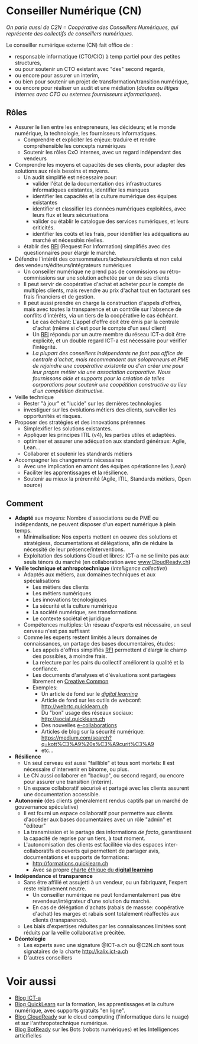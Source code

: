# Conseiller Numérique (CN)
_On parle aussi de C2N = Coopérative des Conseillers Numériques, qui représente des collectifs de conseillers numériques._

Le conseiller numérique externe (CN) fait office de :
* responsable informatique (CTO/CIO) à temp partiel pour des petites structures, 
* ou pour soutenir un CTO existant avec "des" second regards, 
* ou encore pour assurer un interim, 
* ou bien pour soutenir un projet de transformation/transition numérique, 
* ou encore pour réaliser un audit et une médiation (_doutes ou litiges internes avec CTO ou externes fournisseurs informatiques_).

## Rôles ##
* Assurer le lien entre les entrepreneurs, les décideurs; et le monde numérique, la technologie, les fournisseurs informatiques.
  * Comprendre et expliciter les enjeux: traduire et rendre compréhensible les concepts numériques
  * Soutenir les rôles CxO internes, avec un regard indépendant des vendeurs
* Comprendre les moyens et capacités de ses clients, pour adapter des solutions aux réels besoins et moyens.
  * Un audit simplifié est nécessaire pour:
    * valider l'état de la documentation des infrastructures informatiques existantes, identifier les manques
    * identifier les capacités et la culture numérique des équipes existantes
    * identifier et classifier les données numériques exploitées, avec leurs flux et leurs sécurisations
    * valider ou établir le catalogue des services numériques, et leurs criticités.
    * identifier les coûts et les frais, pour identifier les adéquations au marché et nécessités réelles.
  * établir des [RFI](https://github.com/ICT-A/Published.Docs/blob/master/ICT-a/RFI.md) (Request For Information) simplifiés avec des questionnaires pour élargir le marché.
* Défendre l'intérêt des consommateurs/acheteurs/clients et non celui des vendeurs/éditeurs/intégrateurs numériques
  * Un conseiller numérique ne prend pas de commissions ou rétro-commissions sur une solution achetée par un de ses clients
  * Il peut servir de coopérative d'achat et acheter pour le compte de multiples clients, mais revendre au prix d'achat tout en facturant ses frais financiers et de gestion.
  * Il peut aussi prendre en charge la construction d'appels d'offres, mais avec toutes la transparence et un contrôle sur l'absence de conflits d'intérêts, via un tiers de la coopérative le cas échéant.
    * Le cas échéant: L'appel d'offre doit être émis par la centrale d'achat (même si c'est pour le compte d'un seul client)
    * Un [RFI](https://github.com/ICT-A/Published.Docs/blob/master/ICT-a/RFI.md) répondu par un autre membre du réseau ICT-a doit être explicité, et un double regard ICT-a est nécessaire pour vérifier l'intégrité.
    * _La plupart des conseillers indépendants ne font pas office de centrale d'achat, mais recommandent aux solopreneurs et PME de rejoindre une coopérative existante ou d'en créer une pour leur propre métier via une association corporative. Nous fournissons aide et supports pour la création de telles corporations pour soutenir une coopétition constructive au lieu d'un compétition destructive._
* Veille technique
  * Rester "à jour" et "lucide" sur les dernières technologies
  * investiguer sur les évolutions métiers des clients, surveiller les opportunités et risques.
* Proposer des stratégies et des innovations prérennes
  * Simplexifier les solutions existantes.
  * Appliquer les principes ITIL (v4), les parties utiles et adaptées.
  * optimiser et assurer une adéquation aux standard généraux: Agile, Lean...
  * Collaborer et soutenir les standrards métiers
* Accompagner les changements nécessaires
  * Avec une implication en amont des équipes opérationnelles (Lean)
  * Faciliter les apprentissages et la résilience.
  * Soutenir au mieux la prérennité (Agile, ITIL, Standards métiers, Open source)
  
## Comment ##
* **Adapté** aux moyens: Nombre d'associations ou de PME ou indépendants, ne peuvent disposer d'un expert numérique à plein temps.
  * Minimalisation: Nos experts mettent en oeuvre des solutions et stratégiess, documentations et délégations, afin de réduire la nécessité de leur présence/interventions.
  * Exploitation des solutions Cloud et libres: ICT-a ne se limite pas aux seuls ténors du marché (en collaboration avec www.CloudReady.ch)
* **Veille technique et anhropotechnique** (_intelligence collective_)
  * Adaptés aux métiers, aux domaines techniques et aux spécialisations
    * Les métiers des clients
    * Les métiers numériques
    * Les innovations tecnologiques
    * La sécurité et la culture numérique
    * La société numérique, ses transformations
    * Le contexte sociétal et juridique
  * Compétences multiples: Un réseau d'experts est nécessaire, un seul cerveau n'est pas suffisant
  * Comme les experts restent limités à leurs domaines de connaissances, un partage des bases documentaires, études: 
    * Les appels d'offres simplifiés [RFI](https://github.com/ICT-A/Published.Docs/blob/master/ICT-a/RFI.md) permettent d'élargir le champ des possibles, à moindre frais.
    * La relecture par les pairs du collectif améliorent la qualité et la confiance.
    * Les documents d'analyses et d'évaluations sont partagées librement en [Creative Common](https://fr.wikipedia.org/wiki/Creative_Commons)
    * Exemples: 
      * Un article de fond sur le _[digital learning](http://digital.quicklearn.ch)_
      * Article de fond sur les outils de webconf: http://webrtc.quicklearn.ch
      * Du "bon" usage des réseaux sociaux: http://social.quicklearn.ch
      * Des nouvelles [e-collaborations](http://collaborer.quicklearn.ch)
      * Articles de blog sur la sécurité numérique: https://medium.com/search?q=kott%C3%A9%20s%C3%A9curit%C3%A9
      * etc...
* **Résilience**
  * Un seul cerveau est aussi "faillible" et tous sont mortels: Il est nécessaire d'intervenir en binome, ou plus. 
  * Le CN aussi collaborer en "backup", ou second regard, ou encore pour assurer une transition (interim).
  * Un espace collaboratif sécurisé et partagé avec les clients assurent une documentation accessible.
* **Autonomie** (des clients généralement rendus captifs par un marché de gouvernance spéculative)
  * Il est fourni un espace collaboratif pour permettre aux clients d'accéder aux bases documentaires avec un rôle "admin" et "éditeur"
  * La transmission et le partage des informations _de facto_, garantissent la capacité de reprise par un tiers, à tout moment.
  * L'autonomisation des clients est facilitée via des espaces inter-collaboratifs et ouverts qui permettent de partager avis, documentations et supports de formations:
    * http://formations.quicklearn.ch
    * Avec sa propre [charte éthique du **digital learning**](http://charte.quicklearn.ch)
* **Indépendance** et **transparence**
  * Sans être affilié et assujetti à un vendeur, ou un fabriquant, l'expert reste relativement neutre.
    * Un conseiller numérique ne peut fondamentalement pas être revendeur/intégrateur d'une solution du marché.
    * En cas de délégation d'achats (rabais de massse: coopérative d'achat) les marges et rabais sont totalement réaffectés aux clients (transparence).
  * Les biais d'expertises réduites par les connaissances limitées sont réduits par la veille collaborative précitée.
* **Déontologie**
  * Les experts avec une signature @ICT-a.ch ou @C2N.ch sont tous signataires de la charte http://kalix.ict-a.ch
  * D'autres conseillers
 
 # Voir aussi
 * [Blog ICT-a](https://medium.com/conseillers-num%C3%A9riques-suisses-romands/pourquoi-ict-a-1bfd562cd130)
 * [Blog QuickLearn](http://blog.quicklearn.ch) sur la formation, les apprentissages et la culture numérique, avec supports gratuits "en ligne".
 * [Blog CloudReady](http://blog.cloudready.ch) sur le cloud computing (l'informatique dans le nuage) et sur l'anthropotechnique numérique.
 * [Blog BotReady](http://blog.cloudready.ch) sur les Bots (robots numériques) et les Intelligences articifielles
 
